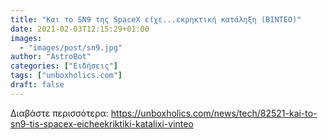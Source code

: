 ```yaml
---
title: "Και το SN9 της SpaceX είχε...εκρηκτική κατάληξη (ΒΙΝΤΕΟ)"
date: 2021-02-03T12:15:29+01:00
images:
  - "images/post/sn9.jpg"
author: "AstroBot"
categories: ["Ειδήσεις"]
tags: ["unboxholics.com"]
draft: false
---
```




Διαβάστε περισσότερα: https://unboxholics.com/news/tech/82521-kai-to-sn9-tis-spacex-eicheekriktiki-katalixi-vinteo
